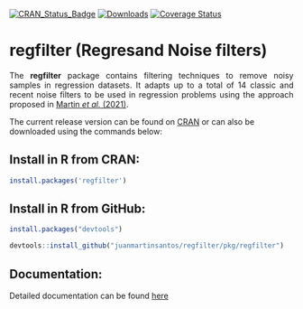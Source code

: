 [![CRAN_Status_Badge](https://www.r-pkg.org/badges/version/regfilter)](http://cran.r-project.org/web/packages/regfilter) [![Downloads](https://cranlogs.r-pkg.org/badges/regfilter)](https://cran.r-project.org/package=regfilter) [![Coverage Status](https://img.shields.io/badge/Coverage%20Status-92.54-orange)](http://cran.r-project.org/web/packages/regfilter)

# regfilter (Regresand Noise filters)
<p style="text-align:justify;"> The <strong>regfilter</strong> package contains filtering techniques to remove noisy samples in regression datasets. It adapts up to a total of 14 classic and recent noise filters to be used in regression problems using the approach proposed in <a href="https://ieeexplore.ieee.org/document/9585469">Martin <i>et al.</i> (2021)</a>. </p>

The current release version can be found on [CRAN](https://cran.r-project.org/web/packages/regfilter/index.html) or can also be downloaded using the commands below:

## Install in R from CRAN:
```r
install.packages('regfilter')
```

## Install in R from GitHub:
```r
install.packages("devtools")

devtools::install_github("juanmartinsantos/regfilter/pkg/regfilter")
```

## Documentation:
Detailed documentation can be found [here](https://cran.r-project.org/web/packages/regfilter/vignettes/regfilter.html)
